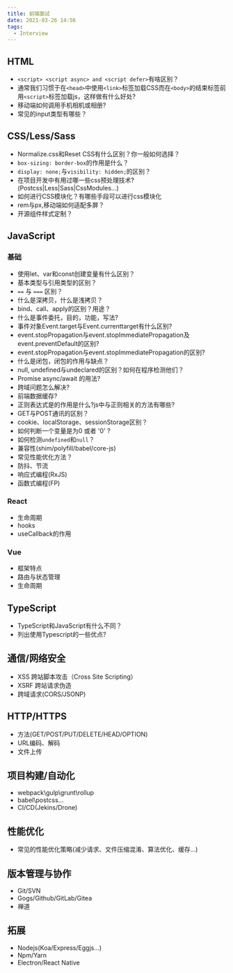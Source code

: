 ```yaml
---
title: 前端面试
date: 2021-03-26 14:56
tags:
  - Interview
---
```


## HTML

- `<script> <script async> and <script defer>`有啥区别？
- 通常我们习惯于在`<head>`中使用`<link>`标签加载CSS而在`<body>`的结束标签前用`<script>`标签加载js，这样做有什么好处?
- 移动端如何调用手机相机或相册?
- 常见的input类型有哪些？

## CSS/Less/Sass

- Normalize.css和Reset CSS有什么区别？你一般如何选择？
- `box-sizing: border-box`的作用是什么？
- `display: none;`与`visibility: hidden;`的区别？
- 在项目开发中有用过哪一些css预处理技术?(Postcss|Less|Sass|CssModules...)
- 如何进行CSS模块化？有哪些手段可以进行css模块化
- rem与px,移动端如何适配多屏？
- 开源组件样式定制？

## JavaScript

### 基础

- 使用let、var和const创建变量有什么区别？
- 基本类型与引用类型的区别？
- `==` 与 `===` 区别？
- 什么是深拷贝，什么是浅拷贝？
- bind、call、apply的区别？用途？
- 什么是事件委托，目的，功能，写法?
- 事件对象Event.target与Event.currenttarget有什么区别?
- event.stopPropagation与event.stopImmediatePropagation及event.preventDefault的区别?
- event.stopPropagation与event.stopImmediatePropagation的区别?
- 什么是闭包，闭包的作用与缺点？
- null, undefined与undeclared的区别？如何在程序检测他们？
- Promise async/await 的用法?
- 跨域问题怎么解决?
- 前端数据缓存?
- 正则表达式是的作用是什么?js中与正则相关的方法有哪些?
- GET与POST通讯的区别？
- cookie、localStorage、sessionStorage区别？
- 如何判断一个变量是为0 或者 '0' ?
- 如何检测`undefined`和`null`？
- 兼容性(shim/polyfill/babel/core-js)
- 常见性能优化方法？
- 防抖、节流
- 响应式编程(RxJS)
- 函数式编程(FP)

### React

- 生命周期
- hooks
- useCallback的作用

### Vue

- 框架特点
- 路由与状态管理
- 生命周期

## TypeScript

- TypeScript和JavaScript有什么不同？
- 列出使用Typescript的一些优点?

## 通信/网络安全

- XSS 跨站脚本攻击（Cross Site Scripting）
- XSRF 跨站请求伪造
- 跨域请求(CORS/JSONP)


## HTTP/HTTPS

- 方法(GET/POST/PUT/DELETE/HEAD/OPTION)
- URL编码、解码
- 文件上传

## 项目构建/自动化

- webpack\gulp\grunt\rollup
- babel\postcss...
- CI/CD(Jekins/Drone)

## 性能优化

- 常见的性能优化策略(减少请求、文件压缩混淆、算法优化、缓存...)

## 版本管理与协作

- Git/SVN
- Gogs/Github/GitLab/Gitea
- 禅道

## 拓展

- Nodejs(Koa/Express/Eggjs...)
- Npm/Yarn
- Electron/React Native
